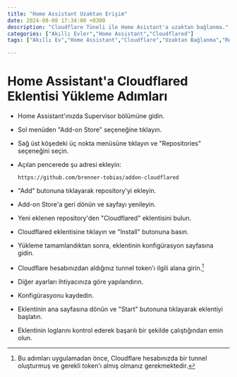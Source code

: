 ```yaml
---
title: "Home Assistant Uzaktan Erişim"
date: 2024-08-08 17:34:00 +0300
description: "Cloudflare Tüneli ile Home Asistant'a uzaktan bağlanma."
categories: ["Akıllı Evler","Home Assistant","Cloudflared"]
tags: ["Akıllı Ev","Home Assistant","Cloudflare","Uzaktan Bağlanma","Remote"]

---
```


# Home Assistant'a Cloudflared Eklentisi Yükleme Adımları

- Home Assistant'ınızda Supervisor bölümüne gidin.
- Sol menüden "Add-on Store" seçeneğine tıklayın.
- Sağ üst köşedeki üç nokta menüsüne tıklayın ve "Repositories" seçeneğini seçin.
- Açılan pencerede şu adresi ekleyin:

    ```https://github.com/brenner-tobias/addon-cloudflared```

- "Add" butonuna tıklayarak repository'yi ekleyin.
- Add-on Store'a geri dönün ve sayfayı yenileyin.
- Yeni eklenen repository'den "Cloudflared" eklentisini bulun.
- Cloudflared eklentisine tıklayın ve "Install" butonuna basın.
- Yükleme tamamlandıktan sonra, eklentinin konfigürasyon sayfasına gidin.
- Cloudflare hesabınızdan aldığınız tunnel token'ı ilgili alana girin.[^1]
- Diğer ayarları ihtiyacınıza göre yapılandırın.
- Konfigürasyonu kaydedin.
- Eklentinin ana sayfasına dönün ve "Start" butonuna tıklayarak eklentiyi başlatın.
- Eklentinin loglarını kontrol ederek başarılı bir şekilde çalıştığından emin olun.

[^1]: Bu adımları uygulamadan önce, Cloudflare hesabınızda bir tunnel oluşturmuş ve gerekli token'ı almış olmanız gerekmektedir.